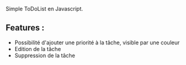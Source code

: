 Simple ToDoList en Javascript.

## Features :
- Possibilité d'ajouter une priorité à la tâche, visible par une couleur
- Edition de la tâche
- Suppression de la tâche

